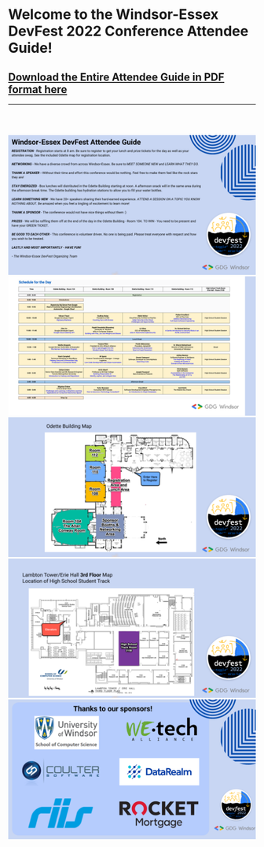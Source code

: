# Welcome to the Windsor-Essex DevFest 2022 Conference Attendee Guide!

## [Download the Entire Attendee Guide in PDF format here](images/Attendee_Guide_All_Pages.pdf)

<hr></hr>
<br></br>

![Page 1](/images/Attendee_Guide_All_Images/Attendee%20Guide%20PNG/Attendee%20Guide%20Page%201.png)
![Schedule](/images/Attendee_Guide_All_Images/Attendee%20Guide%20PNG/Attendee%20Schedule.png)
![Odette Building](/images/Attendee_Guide_All_Images/Attendee%20Guide%20PNG/Attendee%20Guide%20-%20Odette%20Building.png)
![Lambton Tower](/images/Attendee_Guide_All_Images/Attendee%20Guide%20PNG/Attendee%20Guide%20-%20Lambton%20Tower.png)
![Sponsors](/images/Attendee_Guide_All_Images/Attendee%20Guide%20PNG/Attendee%20Guide%20-%20Sponsors.png)
